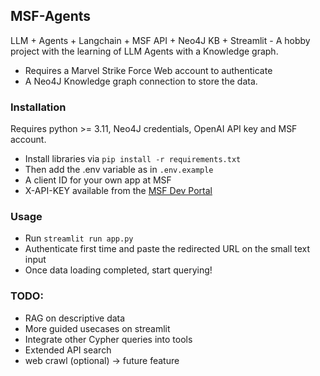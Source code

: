 ## MSF-Agents

LLM + Agents + Langchain + MSF API + Neo4J KB + Streamlit - A hobby project with the learning of LLM Agents with a Knowledge graph.

- Requires a Marvel Strike Force Web account to authenticate
- A Neo4J Knowledge graph connection to store the data.

### Installation

Requires python >= 3.11, Neo4J credentials, OpenAI API key and MSF account.

- Install libraries via ```pip install -r requirements.txt```
- Then add the .env variable as in ```.env.example```
- A client ID for your own app at MSF
- X-API-KEY available from the [MSF Dev Portal](https://developer.marvelstrikeforce.com/beta/index.html)

### Usage

- Run ```streamlit run app.py```
- Authenticate first time and paste the redirected URL on the small text input
- Once data loading completed, start querying!

### TODO:
- RAG on descriptive data
- More guided usecases on streamlit
- Integrate other Cypher queries into tools
- Extended API search
- web crawl (optional) -> future feature
